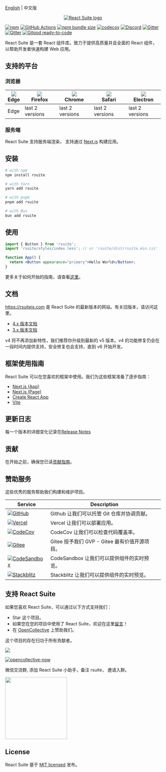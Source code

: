 [English][readm-en] | 中文版

<p align="center">
  <a href="https://rsuitejs.com" target="_blank" rel="noopener noreferrer">
   <img src="https://user-images.githubusercontent.com/1203827/65102389-7be3f100-d9fd-11e9-859e-ae9617ed2f91.png" alt="React Suite logo">
  </a>
</p>

[![npm][npm-svg]][npm-home]
[![GitHub Actions][nodejs-ci-svg]][nodejs-ci]
[![npm bundle size][npm-bundle-size-img]][npm-bundle-size]
[![codecov][codecov-img]][codecov]
[![Discord][discord-svg]][discord-invite]
[![Gitter][gitter-svg]][gitter]
[![Gitter][gitter-cn-svg]][gitter-cn]
[![Gitpod ready-to-code][gitpod-img]][gitpod]

React Suite 是一套 React 组件库。致力于提供高质量并且全面的 React 组件，以帮助开发者快速构建 Web 应用。

## 支持的平台

### 浏览器

| ![][edge]<br/>Edge | ![][firefox]<br/>Firefox | ![][chrome]<br/>Chrome | ![][safari]<br/>Safari | ![][electron]<br/>Electron |
| ------------------ | ------------------------ | ---------------------- | ---------------------- | -------------------------- |
| Edge               | last 2 versions          | last 2 versions        | last 2 versions        | last 2 versions            |

[edge]: https://raw.githubusercontent.com/alrra/browser-logos/master/src/edge/edge_48x48.png
[firefox]: https://raw.githubusercontent.com/alrra/browser-logos/master/src/firefox/firefox_48x48.png
[chrome]: https://raw.githubusercontent.com/alrra/browser-logos/master/src/chrome/chrome_48x48.png
[safari]: https://raw.githubusercontent.com/alrra/browser-logos/master/src/safari/safari_48x48.png
[electron]: https://raw.githubusercontent.com/alrra/browser-logos/master/src/electron/electron_48x48.png

### 服务端

React Suite 支持服务端渲染， 支持通过 [Next.js](https://github.com/zeit/next.js) 构建应用。

## 安装

```bash
# with npm
npm install rsuite

# with Yarn
yarn add rsuite

# with pnpm
pnpm add rsuite

# with Bun
bun add rsuite
```

## 使用

```jsx
import { Button } from 'rsuite';
import 'rsuite/styles/index.less'; // or 'rsuite/dist/rsuite.min.css'

function App() {
  return <Button appearance="primary">Hello World</Button>;
}
```

更多关于如何开始的指南，请查看[这里](https://rsuitejs.com/guide/usage/)。

## 文档

https://rsuitejs.com 是 React Suite 的最新版本的网站。有关旧版本，请访问这里。

- [4.x 版本文档](https://v4.rsuitejs.com/)
- [3.x 版本文档](https://v3.rsuitejs.com/)

v4 将不再添加新特性，我们推荐你升级到最新的 v5 版本。v4 的功能修复仍会在一段时间内提供支持，安全修复也会支持，直到 v6 开始开发。

## 框架使用指南

React Suite 可以在您喜欢的框架中使用。我们为这些框架准备了逐步指南：

- [Next.js (App)](https://rsuitejs.com/guide/use-next-app/)
- [Next.js (Page)](https://rsuitejs.com/guide/use-next-pages)
- [Create React App](https://rsuitejs.com/guide/use-with-create-react-app/)
- [Vite](https://rsuitejs.com/guide/use-vite/)

## 更新日志

每一个版本的详细变化记录在[Release Notes][release-notes]

## 贡献

在开始之前，确保您已读[贡献指南][contributing]。

## 赞助服务

这些优秀的服务帮助我们构建和维护项目。

| Service                                         | Description                                   |
| ----------------------------------------------- | --------------------------------------------- |
| [![GitHub][github-logo]][github]                | Github 让我们可以托管 Git 仓库并协调贡献。    |
| [![Vercel][vercel-logo]][vercel]                | Vercel 让我们可以部署应用。                   |
| [![CodeCov][codecov-logo]][codecov]             | CodeCov 让我们可以检查代码覆盖率。            |
| [![Gitee][gitee-logo]][gitee]                   | Gitee 授予我们 GVP - Gitee 最有价值开源项目。 |
| [![CodeSandbox][codesandbox-logo]][codesandbox] | CodeSandbox 让我们可以提供组件的实时预览。    |
| [![Stackblitz][stackblitz-logo]][stackblitz]    | Stackblitz 让我们可以提供组件的实时预览。     |

[github]: https://github.com/
[github-logo]: https://avatars.githubusercontent.com/u/9919?s=32&v=4
[vercel]: https://vercel.com/
[vercel-logo]: https://avatars.githubusercontent.com/u/14985020?s=32&v=4
[codecov]: https://about.codecov.io/
[codecov-logo]: https://avatars.githubusercontent.com/u/8226205?s=32&v=4
[gitee]: https://gitee.com/
[gitee-logo]: https://gitee.com/static/images/logo-en.svg
[codesandbox]: https://codesandbox.io/
[codesandbox-logo]: https://avatars.githubusercontent.com/u/32880324?s=32&v=4
[stackblitz]: https://stackblitz.com/
[stackblitz-logo]: https://avatars.githubusercontent.com/u/28635252?s=32&v=4

## 支持 React Suite

如果您喜欢 React Suite，可以通过以下方式支持我们：

- Star 这个项目。
- 如果您在您的项目中使用了 React Suite，欢迎在这里[留言][issues-11]！
- 在 [OpenCollective](https://opencollective.com/rsuite#) 上赞助我们。

这个项目的存在归功于所有贡献者。

<a href="https://github.com/rsuite/rsuite/graphs/contributors" target="_blank">
  <img src="https://contrib.rocks/image?repo=rsuite/rsuite&max=600" />
</a>

[![opencollective-now][opencollective-svg]][opencollective-home]

微信交流群, 添加 React Suite 小助手，备注 rsuite， 邀请入群。

<img src="https://user-images.githubusercontent.com/1203827/51657342-7ace0180-1fdf-11e9-9237-5d19c7a5c7da.jpeg" width="200" />

## License

React Suite 基于 [MIT licensed][license] 发布。

[readm-en]: https://github.com/rsuite/rsuite/blob/main/README.md
[npm-svg]: https://img.shields.io/npm/v/rsuite
[npm-home]: https://www.npmjs.com/package/rsuite
[npm-bundle-size-img]: https://badgen.net/bundlephobia/minzip/rsuite?icon=npm
[npm-bundle-size]: https://bundlephobia.com/package/rsuite
[nodejs-ci-svg]: https://github.com/rsuite/rsuite/workflows/Node.js%20CI/badge.svg
[nodejs-ci]: https://github.com/rsuite/rsuite/actions/workflows/nodejs-ci.yml?query=branch%3Amain+workflow%3A%22Node.js+CI%22
[discord-svg]: https://img.shields.io/badge/Discord-Join%20chat%20%E2%86%92-738bd7.svg
[discord-invite]: https://discord.gg/R8mnjwh
[release-notes]: https://github.com/rsuite/rsuite/releases
[contributing]: https://github.com/rsuite/rsuite/blob/main/CONTRIBUTING.md
[issues-11]: https://github.com/rsuite/rsuite/issues/11
[opencollective-svg]: https://opencollective.com/rsuite/tiers/backer.svg?avatarHeight=36
[opencollective-home]: https://opencollective.com/rsuite
[license]: https://github.com/rsuite/rsuite/blob/main/LICENSE
[gitter]: https://gitter.im/rsuite/rsuite?utm_source=badge&utm_medium=badge&utm_campaign=pr-badge
[gitter-svg]: https://img.shields.io/gitter/room/rsuite/rsuite?label=chat-english
[gitter-cn]: https://gitter.im/rsuite/rsuite-CN?utm_source=badge&utm_medium=badge&utm_campaign=pr-badge
[gitter-cn-svg]: https://img.shields.io/gitter/room/rsuite/rsuite?label=chat-chinese
[codecov]: https://codecov.io/gh/rsuite/rsuite
[codecov-img]: https://codecov.io/gh/rsuite/rsuite/branch/main/graph/badge.svg?token=HGeKd0BD3t
[gitpod]: https://gitpod.io/#https://github.com/rsuite/rsuite
[gitpod-img]: https://img.shields.io/badge/Gitpod-ready--to--code-blue?logo=gitpod
